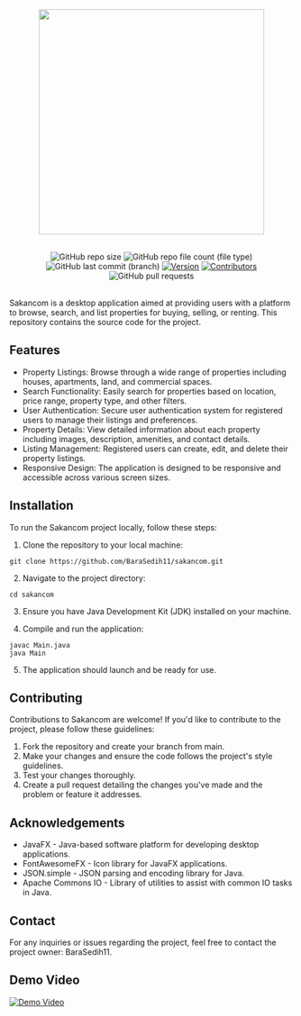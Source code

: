 <div align=center>
  <img src="https://github.com/BaraSedih11/sakancom/assets/98843912/3a6ff76c-5c49-43ef-9119-74c2cd47a467" width="400px" />
  
  <br />
  <br />
  
   ![GitHub repo size](https://img.shields.io/github/repo-size/BaraSedih11/sakancom) 
   ![GitHub repo file count (file type)](https://img.shields.io/github/directory-file-count/BaraSedih11/sakancom) 
   ![GitHub last commit (branch)](https://img.shields.io/github/last-commit/BaraSedih11/sakancom/main)
   [![Version](https://img.shields.io/badge/version-v1.0.0-blue)](https://github.com/BaraSedih/sakancom/releases/tag/v1.0.0)
   [![Contributors](https://img.shields.io/github/contributors/BaraSedih11/sakancom)](https://github.com/BaraSedih11/sakancom/graphs/contributors)
   ![GitHub pull requests](https://img.shields.io/github/issues-pr-raw/BaraSedih11/sakancom)

</div>

<br />
Sakancom is a desktop application aimed at providing users with a platform to browse, search, and list properties for buying, selling, or renting. This repository contains the source code for the project.

## Features
* Property Listings: Browse through a wide range of properties including houses, apartments, land, and commercial spaces.
* Search Functionality: Easily search for properties based on location, price range, property type, and other filters.
* User Authentication: Secure user authentication system for registered users to manage their listings and preferences.
* Property Details: View detailed information about each property including images, description, amenities, and contact details.
* Listing Management: Registered users can create, edit, and delete their property listings.
* Responsive Design: The application is designed to be responsive and accessible across various screen sizes.

## Installation
To run the Sakancom project locally, follow these steps:

1. Clone the repository to your local machine:

```
git clone https://github.com/BaraSedih11/sakancom.git
```

2. Navigate to the project directory:

```
cd sakancom
```

3. Ensure you have Java Development Kit (JDK) installed on your machine.

4. Compile and run the application:

```
javac Main.java
java Main
```

5. The application should launch and be ready for use.

## Contributing
Contributions to Sakancom are welcome! If you'd like to contribute to the project, please follow these guidelines:

1. Fork the repository and create your branch from main.
2. Make your changes and ensure the code follows the project's style guidelines.
3. Test your changes thoroughly.
4. Create a pull request detailing the changes you've made and the problem or feature it addresses.

## Acknowledgements
* JavaFX - Java-based software platform for developing desktop applications.
* FontAwesomeFX - Icon library for JavaFX applications.
* JSON.simple - JSON parsing and encoding library for Java.
* Apache Commons IO - Library of utilities to assist with common IO tasks in Java.

## Contact
For any inquiries or issues regarding the project, feel free to contact the project owner: BaraSedih11.


## Demo Video
[![Demo Video](https://github.com/BaraSedih11/sakancom/assets/98843912/1bc81ad0-753f-430d-b0b4-89a5fbca8dff)](https://drive.google.com/file/d/1jJqUb5xBTNFmOMvqG4Mi2awiKh5-L5Sg/view?usp=sharing)

